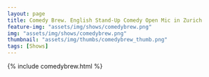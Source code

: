 ```yaml
---
layout: page
title: Comedy Brew. English Stand-Up Comedy Open Mic in Zurich
feature-img: "assets/img/shows/comedybrew.png"
img: "assets/img/shows/comedybrew.png"
thumbnail: "assets/img/thumbs/comedybrew_thumb.png"
tags: [Shows]
---
```


{% include comedybrew.html %}